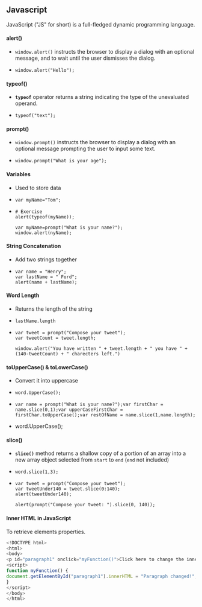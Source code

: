## Javascript

JavaScript ("JS" for short) is a full-fledged dynamic programming language.

#### alert()

- `window.alert()` instructs the browser to display a dialog with an optional message, and to wait until the user dismisses the dialog.

- ```
  window.alert("Hello");
  ```

#### typeof()

- **`typeof`** operator returns a string indicating the type of the unevaluated operand.

- ```
  typeof("text");
  ```

#### prompt()

- `window.prompt()` instructs the browser to display a dialog with an optional message prompting the user to input some text.

- ```
  window.prompt("What is your age");
  ```

#### Variables

- Used to store data

- ```
  var myName="Tom";
  ```

- ```
  # Exercise
  alert(typeof(myName));
  
  var myName=prompt("What is your name?");
  window.alert(nyName);
  ```

#### String Concatenation

- Add two strings together

- ```
  var name = "Henry"; 
  var lastName = " Ford";
  alert(name + lastName);
  ```

#### Word Length

- Returns the length of the string

- ```
  lastName.length
  ```

- ```
  var tweet = prompt("Compose your tweet");
  var tweetCount = tweet.length;
  
  window.alert("You have written " + tweet.length + " you have " + (140-tweetCount) + " charecters left.")
  ```

#### toUpperCase() & toLowerCase()

- Convert it into uppercase

- ```
  word.UpperCase();
  ```

- ```
  var name = prompt("What is your name?");var firstChar = name.slice(0,1);var upperCaseFirstChar = firstChar.toUpperCase();var restOfName = name.slice(1,name.length);
  ```

- word.UpperCase();

#### slice()

- **`slice()`** method returns a shallow copy of a portion of an array into a new array object selected from `start` to `end` (`end` not included)

- ```
  word.slice(1,3);
  ```

- ```
  var tweet = prompt("Compose your tweet");
  var tweetUnder140 = tweet.slice(0:140);
  alert(tweetUnder140);
  
  alert(prompt("Compose your tweet: ").slice(0, 140));
  ```

#### Inner HTML in JavaScript

To retrieve elements properties.

```javascript
<!DOCTYPE html>
<html>
<body>
<p id="paragraph1" onclick="myFunction()">Click here to change the innerHTML text.</p>
<script>
function myFunction() {
document.getElementById("paragraph1").innerHTML = "Paragraph changed!";
}
</script>
</body>
</html>
```



